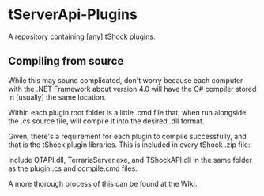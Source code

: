 # tServerApi-Plugins
A repository containing [any] tShock plugins.

## Compiling from source
While this may sound complicated, don't worry because each computer with the .NET Framework about version 4.0 will have the C# compiler stored in [usually] the same location.

Within each plugin root folder is a little .cmd file that, when run alongside the .cs source file, will compile it into the desired .dll format.

Given, there's a requirement for each plugin to compile successfully, and that is the tShock plugin libraries. This is included in every tShock .zip file: 

Include OTAPI.dll, TerrariaServer.exe, and TShockAPI.dll in the same folder as the plugin .cs and compile.cmd files.

A more thorough process of this can be found at the WIki.
